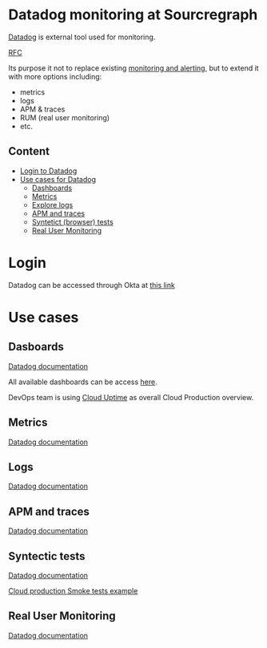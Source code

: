 # Datadog monitoring at Sourcregraph

[Datadog](https://app.datadoghq.com/) is external tool used for monitoring.

[RFC](https://docs.google.com/document/d/1xnAgloZB8sEkyhecjml2ByQl-aUCrJdWDYOBj3asA9g)

Its purpose it not to replace existing [monitoring and alerting](../../../engineering/tools/observability/monitoring.md), but to extend it with more options including:

- metrics
- logs
- APM & traces
- RUM (real user monitoring)
- etc.

## Content

- [Login to Datadog](#login)
- [Use cases for Datadog](#use-cases)
  - [Dashboards](#dasboards)
  - [Metrics](#metrics)
  - [Explore logs](#logs)
  - [APM and traces](#apm-and-traces)
  - [Syntetict (browser) tests](#syntectic-tests)
  - [Real User Monitoring](#real-user-monitoring)

# Login

Datadog can be accessed through Okta at [this link](https://app.datadoghq.com/)

# Use cases

## Dasboards

[Datadog documentation](https://docs.datadoghq.com/dashboards/)

All available dashboards can be access [here](https://app.datadoghq.com/dashboard/lists).

DevOps team is using [Cloud Uptime](https://app.datadoghq.com/dashboard/xjm-eb6-rdn/cloud-uptime) as overall Cloud Production overview.

## Metrics

[Datadog documentation](https://docs.datadoghq.com/metrics/)

## Logs

[Datadog documentation](https://docs.datadoghq.com/logs/explorer/)

## APM and traces

[Datadog documentation](https://docs.datadoghq.com/tracing/#explore-datadog-apm)

## Syntectic tests

[Datadog documentation](https://docs.datadoghq.com/synthetics/)

[Cloud production Smoke tests example](https://app.datadoghq.com/synthetics/details/iis-dve-hzw)

## Real User Monitoring

[Datadog documentation](https://docs.datadoghq.com/real_user_monitoring/)
